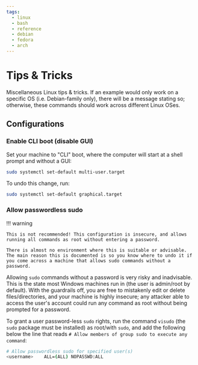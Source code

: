 ```yaml
---
tags:
  - linux
  - bash
  - reference
  - debian
  - fedora
  - arch
---
```


# Tips & Tricks

Miscellaneous Linux tips & tricks. If an example would only work on a specific OS (i.e. Debian-family only), there will be a message stating so; otherwise, these commands should work across different Linux OSes.

## Configurations

### Enable CLI boot (disable GUI)

Set your machine to "CLI" boot, where the computer will start at a shell prompt and without a GUI:

```bash title="Set CLI boot" linenums="1"
sudo systemctl set-default multi-user.target
```

To undo this change, run:

```bash title="Set GUI boot" linenums="1"
sudo systemctl set-default graphical.target
```

### Allow passwordless sudo

!!! warning

    This is not recommended! This configuration is insecure, and allows running all commands as root without entering a password.

    There is almost no environment where this is suitable or advisable. The main reason this is documented is so you know where to undo it if you come across a machine that allows sudo commands without a password.

Allowing `sudo` commands without a password is very risky and inadvisable. This is the state most Windows machines run in (the user is admin/root by default). With the guardrails off, you are free to mistakenly edit or delete files/directories, and your machine is highly insecure; any attacker able to access the user's account could run any command as root without being prompted for a password.

To grant a user password-less `sudo` rights, run the command `visudo` (the `sudo` package must be installed) as root/with `sudo`, and add the following below the line that reads `# Allow members of group sudo to execute any command`:

```bash title="Allow passwordless sudo" linenums="1"
# Allow passwordless sudo for specified user(s)
<username>    ALL=(ALL) NOPASSWD:ALL
```
